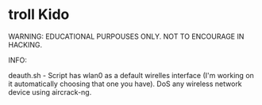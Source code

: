 # troll Kido
WARNING: EDUCATIONAL PURPOUSES ONLY. NOT TO ENCOURAGE IN HACKING.

INFO:

deauth.sh - Script has wlan0 as a default wirelles interface (I'm working on it automatically choosing that one you have). 
            DoS any wireless network device using aircrack-ng.
